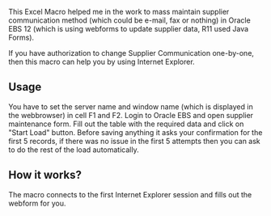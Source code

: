 This Excel Macro helped me in the work to mass maintain supplier communication method (which could be e-mail, fax or nothing) in Oracle EBS 12 (which is using webforms to update supplier data, R11 used Java Forms).

If you have authorization to change Supplier Communication one-by-one, then this macro can help you by using Internet Explorer.

## Usage

You have to set the server name and window name (which is displayed in the webbrowser) in cell F1 and F2. 
Login to Oracle EBS and open supplier maintenance form.
Fill out the table with the required data and click on "Start Load" button.
Before saving anything it asks your confirmation for the first 5 records, if there was no issue in the first 5 attempts then you can ask to do the rest of the load automatically.

## How it works?

The macro connects to the first Internet Explorer session and fills out the webform for you.





